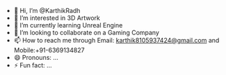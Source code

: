 - 👋 Hi, I’m @KarthikRadh
- 👀 I’m interested in 3D Artwork
- 🌱 I’m currently learning Unreal Engine
- 💞️ I’m looking to collaborate on a Gaming Company
- 📫 How to reach me through Email: karthik8105937424@gmail.com and Mobile:+91-6369134827
- 😄 Pronouns: ...
- ⚡ Fun fact: ...

<!---
KarthikRadh/KarthikRadh is a ✨ special ✨ repository because its `README.md` (this file) appears on your GitHub profile.
You can click the Preview link to take a look at your changes.
--->
